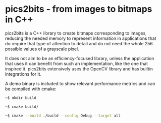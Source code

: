 # pics2bits - from images to bitmaps in C++

pics2bits is a C++ library to create bitmaps corresponding to images, reducing the needed memory to represent information in applications that do require that type of attention to detail and do not need the whole 256 possible values of a grayscale pixel.

It does not aim to be an efficiency-focused library, unless the application that uses it can benefit from such an implementation, like the one that inspired it.
pics2bits extensively uses the OpenCV library and has builtin integrations for it.

A demo binary is included to show relevant performance metrics and can be compiled with cmake:

```sh
~$ mkdir build

~$ cmake build/

~$ cmake --build ./build --config Debug --target all
```